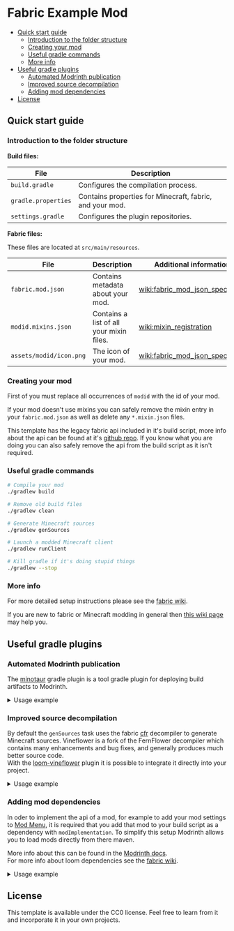 # Fabric Example Mod

- [Quick start guide](#quick-start-guide)
  - [Introduction to the folder structure](#introduction-to-the-folder-structure)
  - [Creating your mod](#creating-your-mod)
  - [Useful gradle commands](#useful-gradle-commands)
  - [More info](#more-info)
- [Useful gradle plugins](#useful-gradle-plugins)
  - [Automated Modrinth publication](#automated-modrinth-publication)
  - [Improved source decompilation](#improved-source-decompilation)
  - [Adding mod dependencies](#adding-mod-dependencies)
- [License](#license)


## Quick start guide

### Introduction to the folder structure

**Build files:**

| File                | Description                                              |
| ------------------- | -------------------------------------------------------- |
| `build.gradle`      | Configures the compilation process.                      |
| `gradle.properties` | Contains properties for Minecraft, fabric, and your mod. |
| `settings.gradle`   | Configures the plugin repositories.                      |

**Fabric files:**

These files are located at `src/main/resources`.

| File                    | Description                              | Additional information                                                                                                |
| ----------------------- | ---------------------------------------- | --------------------------------------------------------------------------------------------------------------------- |
| `fabric.mod.json`       | Contains metadata about your mod.        | [wiki:fabric_mod_json_spec](https://fabricmc.net/wiki/documentation:fabric_mod_json_spec)                             |
| `modid.mixins.json`     | Contains a list of all your mixin files. | [wiki:mixin_registration](https://fabricmc.net/wiki/tutorial:mixin_registration)                                      |
| `assets/modid/icon.png` | The icon of your mod.                    | [wiki:fabric_mod_json_spec#icon](https://fabricmc.net/wiki/documentation:fabric_mod_json_spec?s[]=icon#custom_fields) |


### Creating your mod

First of you must replace all occurrences of `modid` with the id of your mod.

If your mod doesn't use mixins you can safely remove the mixin entry in your `fabric.mod.json` as well as delete any `*.mixin.json` files.

This template has the legacy fabric api included in it's build script, more info about the api can be found at it's [github repo](https://github.com/Legacy-Fabric/fabric).
If you know what you are doing you can also safely remove the api from the build script as it isn't required.

### Useful gradle commands

```sh
# Compile your mod
./gradlew build

# Remove old build files
./gradlew clean

# Generate Minecraft sources
./gradlew genSources

# Launch a modded Minecraft client
./gradlew runClient

# Kill gradle if it's doing stupid things
./gradlew --stop
```

### More info

For more detailed setup instructions please see the [fabric wiki](https://fabricmc.net/wiki/tutorial:setup).

If you are new to fabric or Minecraft modding in general then [this wiki page](https://fabricmc.net/wiki/tutorial:primer) may help you.


## Useful gradle plugins

### Automated Modrinth publication

The [minotaur](https://github.com/modrinth/minotaur) gradle plugin is a tool gradle plugin for deploying build artifacts to Modrinth.

<details>
    <summary>Usage example</summary>

`build.gradle`
```groovy
plugins {
    id "com.modrinth.minotaur" version "2.+"
}

modrinth {
    token = System.getenv("MODRINTH_TOKEN")

    projectId = "my-mod"

    versionNumber = "${project.mod_version}"
    versionName = "my-mod v${project.mod_version}"
    versionType = "release"

    uploadFile = remapJar
    gameVersions = ["1.8.9"]
    loaders = ["fabric"]
    dependencies {
        required.project "legacy-fabric-api"
    }
}
```

To publish to Modrinth run:
```sh
./gradlew build modrinth
```

</details>

### Improved source decompilation

By default the `genSources` task uses the fabric [cfr](https://github.com/FabricMC/cfr) decompiler to generate Minecraft sources.
Vineflower is a fork of the FernFlower decompiler which contains many enhancements and bug fixes, and generally produces much better source code. \
With the [loom-vineflower](https://github.com/Juuxel/loom-vineflower) plugin it is possible to integrate it directly into your project.

<details>
    <summary>Usage example</summary>

`build.gradle`
```diff
plugins {
+   id 'io.github.juuxel.loom-vineflower' version "1.11.0"
}
```

Instead of `genSources`, you can now run:
```sh
./gradlew genSourcesWithVineflower
```

</details>

### Adding mod dependencies

In oder to implement the api of a mod, for example to add your mod settings to [Mod Menu](https://modrinth.com/mod/legacy-mod-menu), it is required that you add that mod to your build script as a dependency with `modImplementation`. To simplify this setup Modrinth allows you to load mods directly from there maven.

More info about this can be found in the [Modrinth docs](https://docs.modrinth.com/docs/tutorials/maven/). \
For more info about loom dependencies see the [fabric wiki](https://fabricmc.net/wiki/documentation:fabric_loom?s[]=dependencies#options).

<details>
    <summary>Usage example</summary>

`build.gradle`
```groovy
repositories {
    exclusiveContent {
        forRepository {
            maven {
                name = "Modrinth"
                url = "https://api.modrinth.com/maven"
            }
        }
        filter {
            includeGroup "maven.modrinth"
        }
    }
}

dependencies {
    modImplementation "maven.modrinth:legacy-mod-menu:1.1.0"
}
```

</details>


## License

This template is available under the CC0 license. Feel free to learn from it and incorporate it in your own projects.
